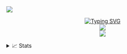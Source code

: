<a href="https://github.com/vaxzem">
    <img src="https://komarev.com/ghpvc/?username=vaxzem&label=Visitors&color=0e75b6&style=plastic">
</a>

<p align="center">
  <a href="https://github.com/vaxzem">
  <img src="https://readme-typing-svg.demolab.com?font=Fira+Code&weight=100&duration=2000&pause=100&center=true&multiline=true&width=500&height=80&lines=vaxzem;Irregular+%7C+Autodidact+%7C+Researcher" alt="Typing SVG"/></a>
<br/>

<a href="https://vaxzem.com">
   <img src="https://img.shields.io/badge/Website-vaxzem.com-blue">
</a>
<br/>
  
<a href="https://github.com/vaxzem">
   <img src="https://github-stats-alpha.vercel.app/api?username=vaxzem&cc=22272e&tc=37BCF6&ic=fff&bc=0000">
</a>
<br/>

<details>
<summary>📈 Stats</summary>
<br/>
My Github stats

![](http://github-profile-summary-cards.vercel.app/api/cards/profile-details?username=vaxzem&theme=nord_dark) 

![](http://github-profile-summary-cards.vercel.app/api/cards/repos-per-language?username=vaxzem&theme=nord_dark) 
![](http://github-profile-summary-cards.vercel.app/api/cards/most-commit-language?username=vaxzem&theme=nord_dark)
</details>
